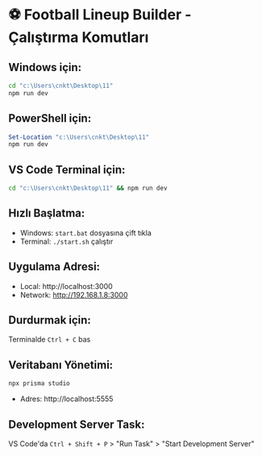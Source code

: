 # ⚽ Football Lineup Builder - Çalıştırma Komutları

## Windows için:
```cmd
cd "c:\Users\cnkt\Desktop\11"
npm run dev
```

## PowerShell için:
```powershell
Set-Location "c:\Users\cnkt\Desktop\11"
npm run dev
```

## VS Code Terminal için:
```bash
cd "c:\Users\cnkt\Desktop\11" && npm run dev
```

## Hızlı Başlatma:
- Windows: `start.bat` dosyasına çift tıkla
- Terminal: `./start.sh` çalıştır

## Uygulama Adresi:
- Local: http://localhost:3000
- Network: http://192.168.1.8:3000

## Durdurmak için:
Terminalde `Ctrl + C` bas

## Veritabanı Yönetimi:
```bash
npx prisma studio
```
- Adres: http://localhost:5555

## Development Server Task:
VS Code'da `Ctrl + Shift + P` > "Run Task" > "Start Development Server"
